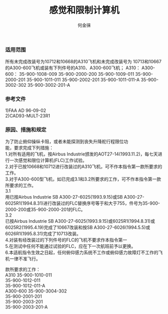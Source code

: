 ﻿---
amendno: 39-1646  
cadno: CAD1993-MULT-23R2  
title: 感觉和限制计算机  
publishdate: 1996-05-29  
effdate: 1996-05-29  
acmodels: ["A300","A310"]  
tags: []  
engs: []  
pns: ["35-900-1008-009","35-900-2000-200","35-900-1009-011","35-900-2000-201","35-900-1011-011","35-900-2002-201","35-900-1011-011-A","35-900-3002-302","35-900-3002-201-A"]  
mfrs: ["AIRBUS"]  
admins: 西北管理局  
author: 何金徕  
---
  
### 适用范围  
所有未完成改装号为10712和10668的A310飞机和未完成改装号为
10713和10667的A300-600飞机或装有下列件号的A310、A300-600飞机； A310： A300-600： 35-900-1008-009 35-900-2000-200 35-900-1009-011 35-900-2000-201 35-900-1011-011 35-900-2002-201 35-900-1011-011-A 35-900-3002-302 35-900-3002-201-A  
  
<!--more-->  
### 参考文件  
  1)FAA AD 96-09-02  
  2)CAD93-MULT-23R1  
  
### 原因、措施和规定  

  为了防止俯仰操纵卡阻，或者未能探测到丧失升降舵行程限位功  
能，要求完成下列措施：  
  1.对所有适用的飞机，按Airbus Industrie颁发的AOT27-14(1993.11.2)，每七天进行一次感觉和限位计算机(FLC)工作试验。  
  2.对于已按10668和10712进行改装过的A310飞机，可不作本指令第一款所要求的工作。  
  3.对于A300-600型飞机，如已完成3.1和3.2所要求的工作，可不作本指令第一款所要求的工作。  
3.1  
 用已按Airbus Industrie SB A300-27-6025(1993.9.15)或SB A300-27-6025R1(1994.8.31)进行改装过的FLC替换序号等于和大于755，件号为35-900-2000-200或35-900-2000-201的FLC。  
3.2  
 已按Airbus Industrie SB A300-27-6025(1993.9.15)或6025R1(1994.8.31)或6025R2(1995.4.19)完成了10667改装和按SB A300-27-6026(1994.5.5)或6026R1(1995.8.31)完成了10713改装。  
  4.对装有经改装过的下列件号的FLC的飞机不要求作本指令第一  
  5.在测试中任何不能通过试验的FLC，应在下一次航班前予以更换。  
  6.本适航指令生效之日起，任何俯仰感力系统不工作或俯仰感力故障灯不工作的飞机一律不准飞行。  
  
款所要求的工作：  
A310  35-900-1010-011  
35-900-1012-011  
  35-900-1012-011-A  
A300-600  35-900-3004-302  
35-900-2001-201  
35-900-2003-201  
  35-900-2003-201-A  
  
